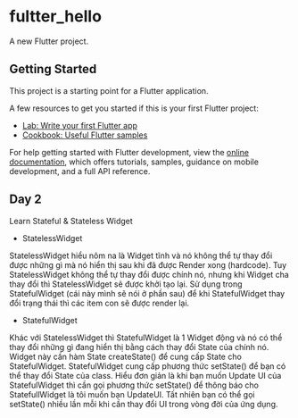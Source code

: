# fultter_hello

A new Flutter project.

## Getting Started

This project is a starting point for a Flutter application.

A few resources to get you started if this is your first Flutter project:

- [Lab: Write your first Flutter app](https://docs.flutter.dev/get-started/codelab)
- [Cookbook: Useful Flutter samples](https://docs.flutter.dev/cookbook)

For help getting started with Flutter development, view the
[online documentation](https://docs.flutter.dev/), which offers tutorials,
samples, guidance on mobile development, and a full API reference.

## Day 2
Learn Stateful & Stateless Widget
- StatelessWidget

StatelessWidget hiểu nôm na là Widget tĩnh và nó không thể tự thay đổi được những gì mà nó hiển thị sau khi đã được Render xong (hardcode).
Tuy StatelessWidget không thể tự thay đổi được chính nó, nhưng khi Widget cha thay đổi thì StatelessWidget sẽ được khởi tạo lại.
Sử dụng trong StatefulWidget (cái này mình sẽ nói ở phần sau) để khi StatefulWidget thay đổi trạng thái thì các item con sẽ được render lại.

- StatefulWidget

Khác với StatelessWidget thì StatefulWidget là 1 Widget động và nó có thể thay đổi những gì đang hiển thị bằng cách thay đổi State của chính nó.
Widget này cần hàm State<StatefulWidget> createState() để cung cấp State cho StatefulWidget.
StatefulWidget cung cấp phương thức setState() để bạn có thể thay đổi State của class. Hiểu đơn giản là khi bạn muốn Update UI của StatefulWidget thì cần gọi phương thức setState() để thông báo cho StatefullWidget là tôi muốn bạn UpdateUI. Tất nhiên bạn có thể gọi setState() nhiều lần mỗi khi cần thay đổi UI trong vòng đời của ứng dụng.
